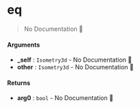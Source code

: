 # eq

> No Documentation 🚧

#### Arguments

- **\_self** : `Isometry3d` \- No Documentation 🚧
- **other** : `Isometry3d` \- No Documentation 🚧

#### Returns

- **arg0** : `bool` \- No Documentation 🚧
